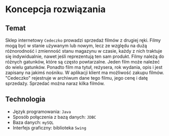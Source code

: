 # Koncepcja rozwiązania

## Temat
Sklep internetowy `Cedeczko` prowadzi sprzedaż filmów z drugiej ręki. Filmy mogą być w stanie używanym lub nowym, lecz ze względu na dużą różnorodność i zmienność stanu magazynu w czasie, każdy z nich traktuje się indywidualnie, nawet jeśli reprezentują ten sam produkt.
Filmy należą do różnych gatunków, które są często powtarzalne. Jeden film może należeć do wielu gatunków. Ponadto film ma tytuł, reżysera, rok wydania, opis i jest zapisany na jakimś nośniku.
W aplikacji klient ma możliwość zakupu filmów. "Cedeczko" rejestruje w archiwum dane tego filmu, jego cenę i datę sprzedaży.
Sprzedać można naraz kilka filmów.

## Technologia
* Język programowania: `Java`
* Sposób połączenia z bazą danych: `JDBC`
* Baza danych: `mySQL`
* Interfejs graficzny: biblioteka `Swing`
